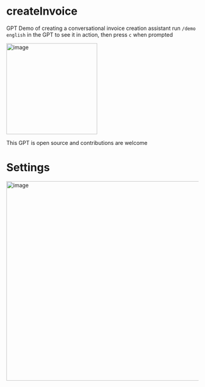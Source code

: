 # createInvoice
GPT Demo of creating a conversational invoice creation assistant run `/demo english` in the GPT to see it in action, then press `c` when prompted

<img width="238" alt="image" src="https://github.com/jonathanpv/createInvoice/assets/44036128/f0d17d22-bfbc-4ebb-914c-2d0c30f19b97">

This GPT is open source and contributions are welcome


# Settings
<img width="522" alt="image" src="https://github.com/jonathanpv/createInvoice/assets/44036128/824e3489-2356-4779-a537-71a8e7e7aa21">
